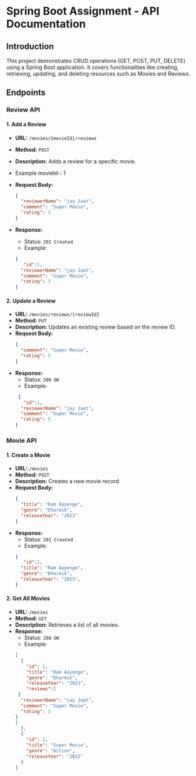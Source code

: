 # Spring Boot Assignment - API Documentation

## Introduction

This project demonstrates CRUD operations (GET, POST, PUT, DELETE) using a Spring Boot application. It covers functionalities like creating, retrieving, updating, and deleting resources such as Movies and Reviews.

## Endpoints

### Review API

#### 1. Add a Review
- **URL:** `/movies/{movieId}/reviews`
- **Method:** `POST`
- **Description:** Adds a review for a specific movie.

- Example movieId-: 1
- **Request Body:**
    ```json
    {
      "reviewerName": "jay Jaat",
      "comment": "Super Movie",
      "rating": 3
    }
    ```
- **Response:**
    - Status: `201 Created`
    - Example:
    ```json
    {
       "id":1,
      "reviewerName": "jay Jaat",
      "comment": "Super Movie",
      "rating": 3
    }
    ```

#### 2. Update a Review
- **URL:** `/movies/reviews/{reviewId}`
- **Method:** `PUT`
- **Description:** Updates an existing review based on the review ID.
- **Request Body:**
    ```json
    {
      "comment": "Super Movie",
      "rating": 5
    }
    ```
- **Response:**
    - Status: `200 OK`
    - Example:
    ```json
     {
       "id":1,
      "reviewerName": "jay Jaat",
      "comment": "Super Movie",
      "rating": 5
    }
    ```

### Movie API

#### 1. Create a Movie
- **URL:** `/movies`
- **Method:** `POST`
- **Description:** Creates a new movie record.
- **Request Body:**
    ```json
    {
      "title": "Ram Aayenge",
      "genre": "Dharmik",
      "releaseYear": "2023"
    }
    ```
- **Response:**
    - Status: `201 Created`
    - Example:
    ```json
    {
       "id":1,
      "title": "Ram Aayenge",
      "genre": "Dharmik",
      "releaseYear": "2023",
    }
    ```

#### 2. Get All Movies
- **URL:** `/movies`
- **Method:** `GET`
- **Description:** Retrieves a list of all movies.
- **Response:**
    - Status: `200 OK`
    - Example:
    ```json
    [
      {
        "id": 1,
        "title": "Ram Aayenge",
        "genre": "Dharmik",
        "releaseYear": "2023",
        "reviews":[
     {
      "reviewerName": "jay Jaat",
      "comment": "Super Movie",
      "rating": 3
    }
    ]
      },
      {
        "id": 2,
        "title": "Super Movie",
        "genre": "Action",
        "releaseYear": "2022"
      }
    ]
    ```
